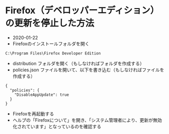# Firefox（デベロッパーエディション）の更新を停止した方法  
* 2020-01-22  
* Firefoxのインストールフォルダを開く
```
C:\Program Files\Firefox Developer Edition
```
* distribution フォルダを開く（もしなければフォルダを作成する）  
* policies.json ファイルを開いて、以下を書き込む（もしなければファイルを作成する）  
```
{
  "policies": {
    "DisableAppUpdate": true
  }
}
```
* Firefoxを再起動する  
* ヘルプの「Firefoxについて」を開き、「システム管理者により、更新が無効化されています」となっているのを確認する

